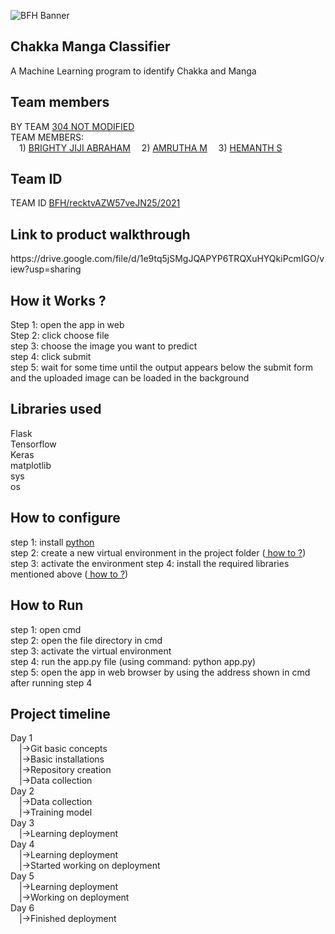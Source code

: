 
![BFH Banner](https://trello-attachments.s3.amazonaws.com/542e9c6316504d5797afbfb9/542e9c6316504d5797afbfc1/39dee8d993841943b5723510ce663233/Frame_19.png)

## Chakka Manga Classifier
A Machine Learning program to identify Chakka and Manga<br>

## Team members
<p>BY TEAM <a href="#" target="_blank">304 NOT MODIFIED</a><br>
TEAM MEMBERS: <br>
&emsp;1) <a href="https://github.com/BrightyJijiAbraham">BRIGHTY JIJI ABRAHAM</a>
&emsp;2) <a href="https://github.com/amruthaaji05">AMRUTHA M</a>
&emsp;3) <a href="https://github.com/hemanths007">HEMANTH S</a></p>

## Team ID
<p>TEAM ID <a href="#" target="_blank">BFH/recktvAZW57veJN25/2021</a><br></p>

## Link to product walkthrough
<p>https://drive.google.com/file/d/1e9tq5jSMgJQAPYP6TRQXuHYQkiPcmIGO/view?usp=sharing<br></p>

## How it Works ?
<p>
Step 1: open the app in web<br>
Step 2: click choose file<br>
step 3: choose the image you want to predict<br>
step 4: click submit<br>
step 5: wait for some time until the output appears below the submit form and the uploaded image can be loaded in the background<br>
</p>

## Libraries used
<p>
Flask<br>
Tensorflow<br>
Keras<br>
matplotlib<br>
sys<br>
os<br>
</p>

## How to configure
<p>
step 1: install <a href="https://www.python.org/"> python </a><br>
step 2: create a new virtual environment in the project folder (<a href="https://www.liquidweb.com/kb/how-to-setup-a-python-virtual-environment-on-windows-10/"> how to ?</a>)<br>
step 3: activate the environment 
step 4: install the required libraries mentioned above (<a href="https://packaging.python.org/tutorials/installing-packages/#use-pip-for-installing"> how to ?</a>)<br>
</p>

## How to Run
<p>
step 1: open cmd<br>
step 2: open the file directory in cmd<br>
step 3: activate the virtual environment<br>
step 4: run the app.py file (using command: python app.py)<br>
step 5: open the app in web browser by using the address shown in cmd after running step 4<br>
</p>

## Project timeline
Day 1<br>
&emsp;|->Git basic concepts <br>
&emsp;|->Basic installations<br>
&emsp;|->Repository creation<br>
&emsp;|->Data collection<br>
Day 2<br>
&emsp;|->Data collection<br>
&emsp;|->Training model<br>
Day 3<br>
&emsp;|->Learning deployment<br>
Day 4<br>
&emsp;|->Learning deployment<br>
&emsp;|->Started working on deployment<br>
Day 5<br>
&emsp;|->Learning deployment<br>
&emsp;|->Working on deployment<br>
Day 6<br>
&emsp;|->Finished deployment<br>